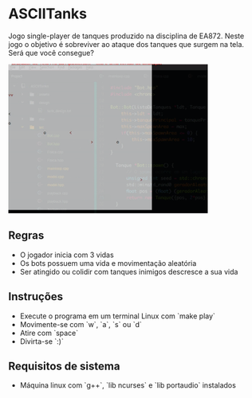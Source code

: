 # ASCIITanks
Jogo single-player de tanques produzido na disciplina de EA872.
Neste jogo o objetivo é sobreviver ao ataque dos tanques que surgem na tela.
Será que você consegue?

<img src="doc/ASCIITanks.gif" width="400" height="300"/>



## Regras
<ul>
	<li> O jogador inicia com 3 vidas </li>
	<li> Os bots possuem uma vida e movimentação aleatória </li>
	<li> Ser atingido ou colidir com tanques inimigos descresce a sua vida </li>
</ul>


## Instruções
<ul>
	<li> Execute o programa em um terminal Linux com `make play` </li>
	<li> Movimente-se com `w`, `a`, `s` ou `d`</li>
	<li> Atire com `space` </li>
	<li> Divirta-se `:)`</li>
</ul>

## Requisitos de sistema
<ul>
	<li> Máquina linux com `g++`, `lib ncurses` e `lib portaudio` instalados </li>
</ul>
